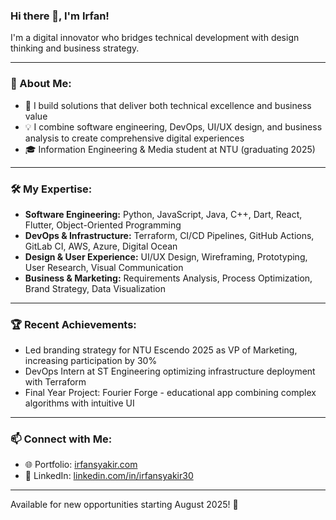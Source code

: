 ### Hi there 👋, I'm Irfan!
I'm a digital innovator who bridges technical development with design thinking and business strategy.

---
### 🚀 About Me:
- 🔭 I build solutions that deliver both technical excellence and business value
- 💡 I combine software engineering, DevOps, UI/UX design, and business analysis to create comprehensive digital experiences
- 🎓 Information Engineering & Media student at NTU (graduating 2025)

---
### 🛠️ My Expertise:
- **Software Engineering:** Python, JavaScript, Java, C++, Dart, React, Flutter, Object-Oriented Programming
- **DevOps & Infrastructure:** Terraform, CI/CD Pipelines, GitHub Actions, GitLab CI, AWS, Azure, Digital Ocean
- **Design & User Experience:** UI/UX Design, Wireframing, Prototyping, User Research, Visual Communication
- **Business & Marketing:** Requirements Analysis, Process Optimization, Brand Strategy, Data Visualization

---
### 🏆 Recent Achievements:
- Led branding strategy for NTU Escendo 2025 as VP of Marketing, increasing participation by 30%
- DevOps Intern at ST Engineering optimizing infrastructure deployment with Terraform
- Final Year Project: Fourier Forge - educational app combining complex algorithms with intuitive UI

---
### 📫 Connect with Me:
- 🌐 Portfolio: [irfansyakir.com](https://irfansyakir.com)  
- 💼 LinkedIn: [linkedin.com/in/irfansyakir30](https://linkedin.com/in/irfansyakir30)  
---
Available for new opportunities starting August 2025! 🚀
